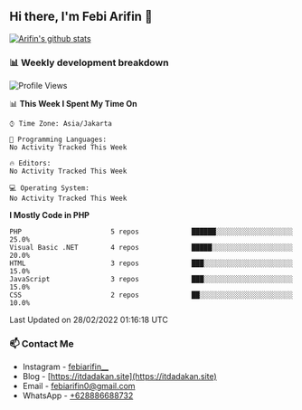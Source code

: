 ## Hi there, I'm Febi Arifin 👋

[![Arifin's github stats](https://github-readme-stats.vercel.app/api?username=febiarifin)](https://github.com/febiarifin/febiarifin)

<!-- ### I'm a Single Fighter Developer!
- 🔭 I’m currently working on a ton of side project!
- 🌱 I’m currently learning about DevOps specially Docker and K8s
- 👯 I’m looking to collaborate with other developer
- 🥅 2020 Goals: Contribute more to Open Source projects
- ⚡ Fun fact: I love cooking, finding bug and create unfinished side project -->

### 📊 Weekly development breakdown

<!--START_SECTION:waka-->
![Profile Views](http://img.shields.io/badge/Profile%20Views-2-blue)

📊 **This Week I Spent My Time On** 

```text
⌚︎ Time Zone: Asia/Jakarta

💬 Programming Languages: 
No Activity Tracked This Week

🔥 Editors: 
No Activity Tracked This Week

💻 Operating System: 
No Activity Tracked This Week

```

**I Mostly Code in PHP** 

```text
PHP                      5 repos             ██████░░░░░░░░░░░░░░░░░░░   25.0% 
Visual Basic .NET        4 repos             █████░░░░░░░░░░░░░░░░░░░░   20.0% 
HTML                     3 repos             ███░░░░░░░░░░░░░░░░░░░░░░   15.0% 
JavaScript               3 repos             ███░░░░░░░░░░░░░░░░░░░░░░   15.0% 
CSS                      2 repos             ██░░░░░░░░░░░░░░░░░░░░░░░   10.0%

```



 Last Updated on 28/02/2022 01:16:18 UTC
<!--END_SECTION:waka-->

### 📫 Contact Me

<!-- - Facebook - [Arifin](https://www.facebook.com/febi.arifin.77) -->

- Instagram - [febiarifin\_\_](https://www.instagram.com/febiarifin__/)
- Blog - [https://itdadakan.site](https://itdadakan.site)
- Email - [febiarifin0@gmail.com](mailto:febiarifin0@gmail.com)
- WhatsApp - [+628886688732](https://api.whatsapp.com/send?phone=628886688732)
